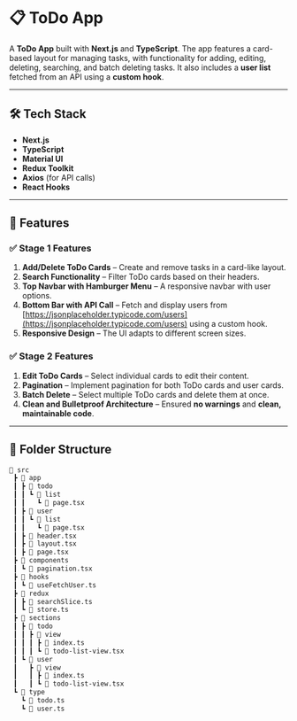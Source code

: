 # 📋 ToDo App 

A **ToDo App** built with **Next.js** and **TypeScript**. The app features a card-based layout for managing tasks, with functionality for adding, editing, deleting, searching, and batch deleting tasks. It also includes a **user list** fetched from an API using a **custom hook**.

---

## 🛠️ Tech Stack
- **Next.js**
- **TypeScript**
- **Material UI**
- **Redux Toolkit**
- **Axios** (for API calls)
- **React Hooks**

---

## 🚀 Features

### ✅ **Stage 1 Features**
1. **Add/Delete ToDo Cards** – Create and remove tasks in a card-like layout.
2. **Search Functionality** – Filter ToDo cards based on their headers.
3. **Top Navbar with Hamburger Menu** – A responsive navbar with user options.
4. **Bottom Bar with API Call** – Fetch and display users from [https://jsonplaceholder.typicode.com/users](https://jsonplaceholder.typicode.com/users) using a custom hook.
5. **Responsive Design** – The UI adapts to different screen sizes.

### ✅ **Stage 2 Features**
1. **Edit ToDo Cards** – Select individual cards to edit their content.
2. **Pagination** – Implement pagination for both ToDo cards and user cards.
3. **Batch Delete** – Select multiple ToDo cards and delete them at once.
4. **Clean and Bulletproof Architecture** – Ensured **no warnings** and **clean, maintainable code**.

---

## 📂 Folder Structure

```bash
📂 src
 ┣ 📂 app
 ┃ ┣ 📂 todo
 ┃ ┃ ┗ 📂 list
 ┃ ┃   ┗ 📜 page.tsx
 ┃ ┣ 📂 user
 ┃ ┃ ┗ 📂 list
 ┃ ┃   ┗ 📜 page.tsx
 ┃ ┣ 📜 header.tsx
 ┃ ┣ 📜 layout.tsx
 ┃ ┣ 📜 page.tsx
 ┣ 📂 components
 ┃ ┗ 📜 pagination.tsx
 ┣ 📂 hooks
 ┃ ┗ 📜 useFetchUser.ts
 ┣ 📂 redux
 ┃ ┣ 📜 searchSlice.ts
 ┃ ┗ 📜 store.ts
 ┣ 📂 sections
 ┃ ┣ 📂 todo
 ┃ ┃ ┣ 📂 view
 ┃ ┃ ┃ ┣ 📜 index.ts
 ┃ ┃ ┃ ┗ 📜 todo-list-view.tsx
 ┃ ┗ 📂 user
 ┃   ┣ 📂 view
 ┃   ┃ ┣ 📜 index.ts
 ┃   ┃ ┗ 📜 todo-list-view.tsx
 ┗ 📂 type
   ┗ 📜 todo.ts
   ┗ 📜 user.ts

